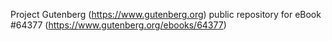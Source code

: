 Project Gutenberg (https://www.gutenberg.org) public repository for
eBook #64377 (https://www.gutenberg.org/ebooks/64377)

